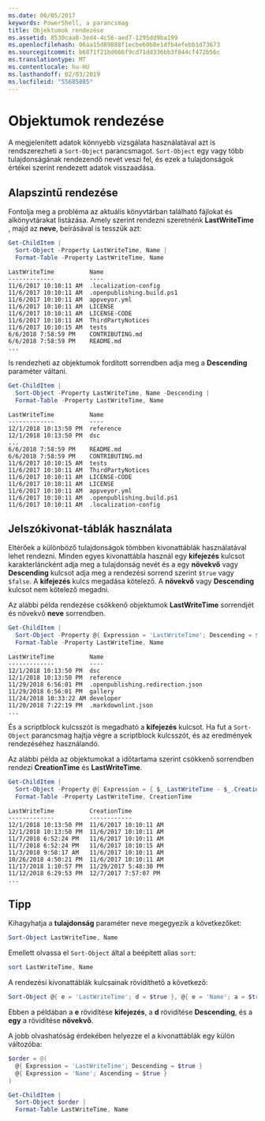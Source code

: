 ```yaml
---
ms.date: 06/05/2017
keywords: PowerShell, a parancsmag
title: Objektumok rendezése
ms.assetid: 8530caa8-3ed4-4c56-aed7-1295dd9ba199
ms.openlocfilehash: 06aa15d89888f1ecbe60b8e1dfb4efebb1d73673
ms.sourcegitcommit: b6871f21bd666f9cd71dd336bb3f844cf472b56c
ms.translationtype: MT
ms.contentlocale: hu-HU
ms.lasthandoff: 02/03/2019
ms.locfileid: "55685885"
---
```

# <a name="sorting-objects"></a>Objektumok rendezése

A megjelenített adatok könnyebb vizsgálata használatával azt is rendszerezheti a `Sort-Object` parancsmagot. `Sort-Object` egy vagy több tulajdonságának rendezendő nevét veszi fel, és ezek a tulajdonságok értékei szerint rendezett adatok visszaadása.

## <a name="basic-sorting"></a>Alapszintű rendezése

Fontolja meg a probléma az aktuális könyvtárban található fájlokat és alkönyvtárakat listázása.
Amely szerint rendezni szeretnénk **LastWriteTime** , majd az **neve**, beírásával is tesszük azt:

```powershell
Get-ChildItem |
  Sort-Object -Property LastWriteTime, Name |
  Format-Table -Property LastWriteTime, Name
```

```output
LastWriteTime          Name
-------------          ----
11/6/2017 10:10:11 AM  .localization-config
11/6/2017 10:10:11 AM  .openpublishing.build.ps1
11/6/2017 10:10:11 AM  appveyor.yml
11/6/2017 10:10:11 AM  LICENSE
11/6/2017 10:10:11 AM  LICENSE-CODE
11/6/2017 10:10:11 AM  ThirdPartyNotices
11/6/2017 10:10:15 AM  tests
6/6/2018 7:58:59 PM    CONTRIBUTING.md
6/6/2018 7:58:59 PM    README.md
...
```

Is rendezheti az objektumok fordított sorrendben adja meg a **Descending** paraméter váltani.

```powershell
Get-ChildItem |
  Sort-Object -Property LastWriteTime, Name -Descending |
  Format-Table -Property LastWriteTime, Name
```

```output
LastWriteTime          Name
-------------          ----
12/1/2018 10:13:50 PM  reference
12/1/2018 10:13:50 PM  dsc
...
6/6/2018 7:58:59 PM    README.md
6/6/2018 7:58:59 PM    CONTRIBUTING.md
11/6/2017 10:10:15 AM  tests
11/6/2017 10:10:11 AM  ThirdPartyNotices
11/6/2017 10:10:11 AM  LICENSE-CODE
11/6/2017 10:10:11 AM  LICENSE
11/6/2017 10:10:11 AM  appveyor.yml
11/6/2017 10:10:11 AM  .openpublishing.build.ps1
11/6/2017 10:10:11 AM  .localization-config
```

## <a name="using-hash-tables"></a>Jelszókivonat-táblák használata

Eltérőek a különböző tulajdonságok tömbben kivonattáblák használatával lehet rendezni.
Minden egyes kivonattábla használ egy **kifejezés** kulcsot karakterláncként adja meg a tulajdonság nevét és a egy **növekvő** vagy **Descending** kulcsot adja meg a rendezési sorrend szerint `$true` vagy `$false`.
A **kifejezés** kulcs megadása kötelező.
A **növekvő** vagy **Descending** kulcsot nem kötelező megadni.

Az alábbi példa rendezése csökkenő objektumok **LastWriteTime** sorrendjét és növekvő **neve** sorrendben.

```powershell
Get-ChildItem |
  Sort-Object -Property @{ Expression = 'LastWriteTime'; Descending = $true }, @{ Expression = 'Name'; Ascending = $true } |
  Format-Table -Property LastWriteTime, Name
```

```output
LastWriteTime          Name
-------------          ----
12/1/2018 10:13:50 PM  dsc
12/1/2018 10:13:50 PM  reference
11/29/2018 6:56:01 PM  .openpublishing.redirection.json
11/29/2018 6:56:01 PM  gallery
11/24/2018 10:33:22 AM developer
11/20/2018 7:22:19 PM  .markdownlint.json
...
```

És a scriptblock kulcsszót is megadható a **kifejezés** kulcsot.
Ha fut a `Sort-Object` parancsmag hajtja végre a scriptblock kulcsszót, és az eredmények rendezéséhez használandó.

Az alábbi példa az objektumokat a időtartama szerint csökkenő sorrendben rendezi **CreationTime** és **LastWriteTime**.

```powershell
Get-ChildItem |
  Sort-Object -Property @{ Expression = { $_.LastWriteTime - $_.CreationTime }; Descending = $true } |
  Format-Table -Property LastWriteTime, CreationTime
```

```output
LastWriteTime          CreationTime
-------------          ------------
12/1/2018 10:13:50 PM  11/6/2017 10:10:11 AM
12/1/2018 10:13:50 PM  11/6/2017 10:10:11 AM
11/7/2018 6:52:24 PM   11/6/2017 10:10:11 AM
11/7/2018 6:52:24 PM   11/6/2017 10:10:15 AM
11/3/2018 9:58:17 AM   11/6/2017 10:10:11 AM
10/26/2018 4:50:21 PM  11/6/2017 10:10:11 AM
11/17/2018 1:10:57 PM  11/29/2017 5:48:30 PM
11/12/2018 6:29:53 PM  12/7/2017 7:57:07 PM
...
```

## <a name="tips"></a>Tipp

Kihagyhatja a **tulajdonság** paraméter neve megegyezik a következőket:

```powershell
Sort-Object LastWriteTime, Name
```

Emellett olvassa el `Sort-Object` által a beépített alias `sort`:

```powershell
sort LastWriteTime, Name
```

A rendezési kivonattáblák kulcsainak rövidíthető a következő:

```powershell
Sort-Object @{ e = 'LastWriteTime'; d = $true }, @{ e = 'Name'; a = $true }
```

Ebben a példában a **e** rövidítése **kifejezés**, a **d** rövidítése **Descending**, és a **egy** a rövidítése **növekvő**.

A jobb olvashatóság érdekében helyezze el a kivonattáblák egy külön változóba:

```powershell
$order = @(
  @{ Expression = 'LastWriteTime'; Descending = $true }
  @{ Expression = 'Name'; Ascending = $true }
)

Get-ChildItem |
  Sort-Object $order |
  Format-Table LastWriteTime, Name
```